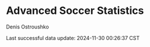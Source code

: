 # Advanced Soccer Statistics
Denis Ostroushko

<!-- gfm -->

Last successful data update: 2024-11-30 00:26:37 CST
